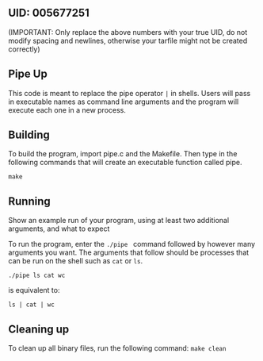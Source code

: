 ## UID: 005677251
(IMPORTANT: Only replace the above numbers with your true UID, do not modify spacing and newlines, otherwise your tarfile might not be created correctly)

## Pipe Up

This code is meant to replace the pipe operator ```|``` in shells. Users will pass in executable names as command line arguments and the program will execute each one in a new process.

## Building

To build the program, import pipe.c and the Makefile. Then type in the following commands that will create an executable function called pipe. 
```
make
```

## Running

Show an example run of your program, using at least two additional arguments, and what to expect

To run the program, enter the `./pipe ` command followed by however many arguments you want. The arguments that follow should be processes that can be run on the shell such as `cat` or `ls`.

```
./pipe ls cat wc
```
is equivalent to: 
``` 
ls | cat | wc
```

## Cleaning up

To clean up all binary files, run the following command:
```make clean```
